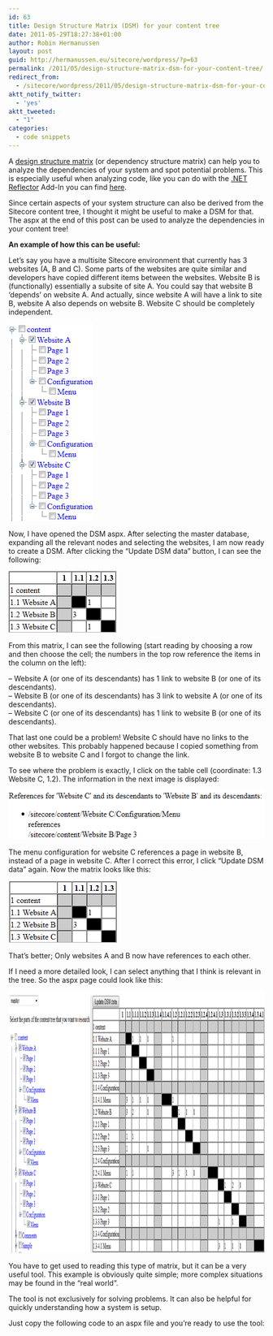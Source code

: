 ```yaml
---
id: 63
title: Design Structure Matrix (DSM) for your content tree
date: 2011-05-29T18:27:38+01:00
author: Robin Hermanussen
layout: post
guid: http://hermanussen.eu/sitecore/wordpress/?p=63
permalink: /2011/05/design-structure-matrix-dsm-for-your-content-tree/
redirect_from:
  - /sitecore/wordpress/2011/05/design-structure-matrix-dsm-for-your-content-tree/
aktt_notify_twitter:
  - 'yes'
aktt_tweeted:
  - "1"
categories:
  - code snippets
---
```

A <a title="Introduction to DSM" href="http://129.187.108.94/dsmweb/en/understand-dsm/technical-dsm-tutorial0/introduction-to-dsm.html" onclick="javascript:_gaq.push(['_trackEvent','outbound-article','http://129.187.108.94']);">design structure matrix</a> (or dependency structure matrix) can help you to analyze the dependencies of your system and spot potential problems. This is especially useful when analyzing code, like you can do with the <a title=".NET Reflector" href="http://www.reflector.net/" onclick="javascript:_gaq.push(['_trackEvent','outbound-article','http://www.reflector.net']);">.NET Reflector</a> Add-In you can find <a title="Dependency Structure Matrix PlugIn for .NET Reflector" href="http://tcdev.free.fr/" onclick="javascript:_gaq.push(['_trackEvent','outbound-article','http://tcdev.free.fr']);">here</a>.

Since certain aspects of your system structure can also be derived from the Sitecore content tree, I thought it might be useful to make a DSM for that. The aspx at the end of this post can be used to analyze the dependencies in your content tree!

**An example of how this can be useful:**

Let&#8217;s say you have a multisite Sitecore environment that currently has 3 websites (A, B and C). Some parts of the websites are quite similar and developers have copied different items between the websites. Website B is (functionally) essentially a subsite of site A. You could say that website B &#8216;depends&#8217; on website A. And actually, since website A will have a link to site B, website A also depends on website B. Website C should be completely independent.

<img class="aligncenter" title="Image 1" src="/wp-content/uploads/dsm_1.png" alt="" width="167" height="389" /> 

Now, I have opened the DSM aspx. After selecting the master database, expanding all the relevant nodes and selecting the websites, I am now ready to create a DSM. After clicking the &#8220;Update DSM data&#8221; button, I can see the following:

<img class="alignnone" title="Image 2" src="/wp-content/uploads/dsm_2.png" alt="" width="212" height="121" /> 

From this matrix, I can see the following (start reading by choosing a row and then choose the cell; the numbers in the top row reference the items in the column on the left):

&#8211; Website A (or one of its descendants) has 1 link to website B (or one of its descendants).  
&#8211; Website B (or one of its descendants) has 3 link to website A (or one of its descendants).  
&#8211; Website C (or one of its descendants) has 1 link to website B (or one of its descendants).

That last one could be a problem! Website C should have no links to the other websites. This probably happened because I copied something from website B to website C and I forgot to change the link.

To see where the problem is exactly, I click on the table cell (coordinate: 1.3 Website C, 1.2). The information in the next image is displayed:

<img class="alignnone" title="Image 3" src="/wp-content/uploads/dsm_3.png" alt="" width="526" height="96" /> 

The menu configuration for website C references a page in website B, instead of a page in website C. After I correct this error, I click &#8220;Update DSM data&#8221; again. Now the matrix looks like this:

<img class="alignnone" title="Image 4" src="/wp-content/uploads/dsm_4.png" alt="" width="214" height="122" /> 

That&#8217;s better; Only websites A and B now have references to each other.

If I need a more detailed look, I can select anything that I think is relevant in the tree. So the aspx page could look like this:

[<img class="alignnone" title="Image 5" src="/wp-content/uploads/dsm_5.png" alt="" width="1225" height="515" />](/wp-content/uploads/dsm_5.png)

You have to get used to reading this type of matrix, but it can be a very useful tool. This example is obviously quite simple; more complex situations may be found in the &#8220;real world&#8221;.

The tool is not exclusively for solving problems. It can also be helpful for quickly understanding how a system is setup.

Just copy the following code to an aspx file and you&#8217;re ready to use the tool:
